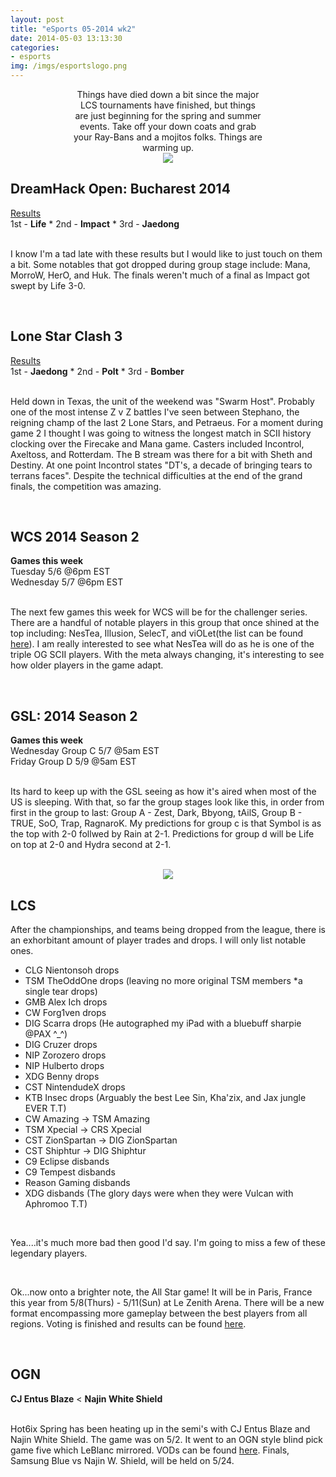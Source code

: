 ```yaml
---
layout: post
title: "eSports 05-2014 wk2"
date: 2014-05-03 13:13:30
categories:
- esports
img: /imgs/esportslogo.png
---
```


<div style='text-align:center;margin:0 20%;'>
  Things have died down a bit since the major LCS tournaments have finished, but things are just beginning for the spring and summer events. Take off your down coats and grab your Ray-Bans and a mojitos folks. Things are warming up.
</div>

<div style='text-align:center;'>
  <img src='{{site.base}}/imgs/starcraft_2_logo.jpg'/>
</div> 

<h2>DreamHack Open: Bucharest 2014</h2>
<div class='subtitle'>
<a href='http://wiki.teamliquid.net/starcraft2/2014_DreamHack_Open/Bucharest)'>Results</a><br/>
1st - <strong>Life</strong> * 2nd - <strong>Impact</strong> * 3rd - <strong>Jaedong</strong>
</div>
<br/>

I know I'm a tad late with these results but I would like to just touch on them a bit. Some notables that got dropped during group stage include: Mana, MorroW, HerO, and Huk. The finals weren't much of a final as Impact got swept by Life 3-0.

<br/>

<h2>Lone Star Clash 3</h2>
<div class='subtitle'>
<a href='http://wiki.teamliquid.net/starcraft2/Lone_Star_Clash_3'>Results</a><br/>
1st - <strong>Jaedong</strong> * 2nd - <strong>Polt</strong> * 3rd - <strong>Bomber</strong>
</div>
<br/>

Held down in Texas, the unit of the weekend was "Swarm Host". Probably one of the most intense Z v Z battles I've seen between Stephano, the reigning champ of the last 2 Lone Stars, and Petraeus. For a moment during game 2 I thought I was going to witness the longest match in SCII history clocking over the Firecake and Mana game. Casters included Incontrol, Axeltoss, and Rotterdam. The B stream was there for a bit with Sheth and Destiny. At one point Incontrol states "DT's, a decade of bringing tears to terrans faces". Despite the technical difficulties at the end of the grand finals, the competition was amazing. 

<br/>

<h2>WCS 2014 Season 2</h2>
<div class='subtitle'>
<strong>Games this week</strong><br/>
Tuesday 5/6 @6pm EST<br/>
Wednesday 5/7 @6pm EST
</div>
<br/>

The next few games this week for WCS will be for the challenger series. There are a handful of notable players in this group that once shined at the top including: NesTea, Illusion, SelecT, and viOLet(the list can be found [here](http://wiki.teamliquid.net/starcraft2/2014_WCS_Season_2_America/Challenger)). I am really interested to see what NesTea will do as he is one of the triple OG SCII players. With the meta always changing, it's interesting to see how older players in the game adapt.

<br/>

<h2>GSL: 2014 Season 2</h2>
<div class='subtitle'>
<strong>Games this week</strong><br/>
Wednesday Group C 5/7 @5am EST<br/>
Friday Group D 5/9 @5am EST
</div>
<br/>

Its hard to keep up with the GSL seeing as how it's aired when most of the US is sleeping. With that, so far the group stages look like this, in order from first in the group to last: Group A - Zest, Dark, Bbyong, tAilS, Group B - TRUE, SoO, Trap, RagnaroK. My predictions for group c is that Symbol is as the top with 2-0 follwed by Rain at 2-1. Predictions for group d will be Life on top at 2-0 and Hydra second at 2-1.

<br/>

<div style='text-align:center;'>
  <img src='{{site.base}}/imgs/LoL_logo.png'/>
</div>
<h2>LCS</h2>

After the championships, and teams being dropped from the league, there is an exhorbitant amount of player trades and drops. I will only list notable ones.

- CLG Nientonsoh drops
- TSM TheOddOne drops (leaving no more original TSM members *a single tear drops)
- GMB Alex Ich drops
- CW Forg1ven drops
- DIG Scarra drops (He autographed my iPad with a bluebuff sharpie @PAX ^_^)
- DIG Cruzer drops
- NIP Zorozero drops
- NIP Hulberto drops
- XDG Benny drops
- CST NintendudeX drops
- KTB Insec drops (Arguably the best Lee Sin, Kha'zix, and Jax jungle EVER T.T)
- CW Amazing -> TSM Amazing
- TSM Xpecial -> CRS Xpecial
- CST ZionSpartan -> DIG ZionSpartan
- CST Shiphtur -> DIG Shiphtur
- C9 Eclipse disbands
- C9 Tempest disbands
- Reason Gaming disbands
- XDG disbands (The glory days were when they were Vulcan with Aphromoo T.T)

<br/>

Yea....it's much more bad then good I'd say. I'm going to miss a few of these legendary players.

<br/>

Ok...now onto a brighter note, the All Star game!
It will be in Paris, France this year from 5/8(Thurs) - 5/11(Sun) at Le Zenith Arena. There will be a new format encompassing more gameplay between the best players from all regions. Voting is finished and results can be found [here](http://na.lolesports.com/).

<br/>
<h2>OGN</h2>
<div class='subtitle'>
  <strong>CJ Entus Blaze</strong> < <strong>Najin White Shield</strong>
</div>
<br/>

Hot6ix Spring has been heating up in the semi's with CJ Entus Blaze and Najin White Shield. The game was on 5/2. It went to an OGN style blind pick game five which LeBlanc mirrored. VODs can be found [here](https://www.youtube.com/watch?v=mBL2ZAxjQJk).
Finals, Samsung Blue vs Najin W. Shield, will be held on 5/24.
